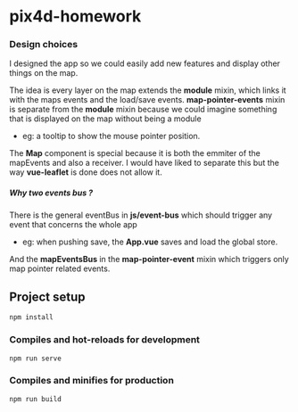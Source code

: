 # pix4d-homework

### Design choices

I designed the app so we could easily add new features and display other things on the map.

The idea is every layer on the map extends the **module** mixin, which links it with the maps events
and the load/save events.
**map-pointer-events** mixin is separate from the **module** mixin because we could imagine something that is displayed on the map without being a module

- eg: a tooltip to show the mouse pointer position.

The **Map** component is special because it is both the emmiter of the mapEvents and also a receiver. I would have liked to separate this but the way **vue-leaflet** is done does not allow it.

##### Why two events bus ?

There is the general eventBus in **js/event-bus** which should trigger any event that concerns the whole app

- eg: when pushing save, the **App.vue** saves and load the global store.

And the **mapEventsBus** in the **map-pointer-event** mixin which triggers only map pointer related events.

## Project setup

```
npm install
```

### Compiles and hot-reloads for development

```
npm run serve
```

### Compiles and minifies for production

```
npm run build
```
